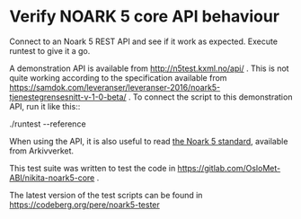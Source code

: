 Verify NOARK 5 core API behaviour
=================================

Connect to an Noark 5 REST API and see if it work as expected.
Execute runtest to give it a go.

A demonstration API is available from http://n5test.kxml.no/api/ .
This is not quite working according to the specification available
from
https://samdok.com/leveranser/leveranser-2016/noark5-tjenestegrensesnitt-v-1-0-beta/ .
To connect the script to this demonstration API, run it like this::

  ./runtest --reference

When using the API, it is also useful to read [the Noark 5
standard](https://www.arkivverket.no/arkivverket/Offentleg-forvalting/Noark/Noark-5/Standarden),
available from Arkivverket.

This test suite was written to test the code in 
https://gitlab.com/OsloMet-ABI/nikita-noark5-core .

The latest version of the test scripts can be found in
https://codeberg.org/pere/noark5-tester
